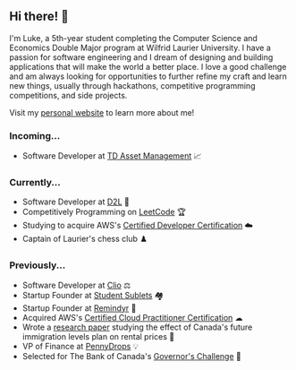 ## Hi there! 👋

I'm Luke, a 5th-year student completing the Computer Science and Economics Double Major program at Wilfrid Laurier University. I have a passion for software engineering and I dream of designing and building applications that will make the world a better place. I love a good challenge and am always looking for opportunities to further refine my craft and learn new things, usually through hackathons, competitive programming competitions, and side projects.

Visit my [personal website](https://www.lukedasios.com/) to learn more about me! 

### Incoming...
- Software Developer at [TD Asset Management](https://www.td.com/gl/en/global-investment-solutions/about-us/our-business/td-asset-management) 📈

### Currently...
- Software Developer at [D2L](https://www.d2l.com/) 🏫
- Competitively Programming on [LeetCode](https://leetcode.com/Luke_Das/) 🏆
- Studying to acquire AWS's [Certified Developer Certification](https://aws.amazon.com/certification/certified-developer-associate/?trk=388d2989-92ff-4df0-b2ee-d3064582f09e&sc_channel=ps&ef_id=CjwKCAjwpJWoBhA8EiwAHZFzfh9RO8Iovt_cV_3daK5EaH9Dkw5Zze3w5qbl_KFEp6ZagIpjJYFliRoCmDYQAvD_BwE:G:s&s_kwcid=AL!4422!3!508672714309!e!!g!!aws%20developer%20certification!11138243030!106933369902) ☁️
- Captain of Laurier's chess club ♟️

### Previously...
- Software Developer at [Clio](https://www.clio.com/) ⚖️
- Startup Founder at [Student Sublets](https://www.studentsublets.co/) 🏘
- Startup Founder at [Remindyr](https://github.com/LukeDasios/Remindyr) 📱
- Acquired AWS's [Certified Cloud Practitioner Certification](https://www.credly.com/badges/6bce9f58-f523-4a3f-8f48-65e11a84bc98/public_url) ☁
- Wrote a [research paper](https://docs.google.com/document/d/1Hc-xWqiaFLRx9VlxLxSlppWmTNr_Tcyk5FbokxV6wdQ/edit) studying the effect of Canada's future immigration levels plan on rental prices 📃
- VP of Finance at [PennyDrops](https://www.pennydrops.org/) 💡
- Selected for The Bank of Canada's [Governor's Challenge](https://www.bankofcanada.ca/research/governors-challenge/) 🏦

